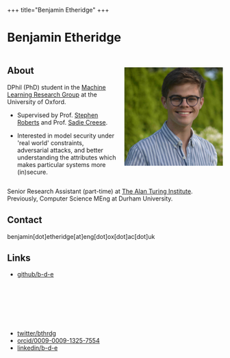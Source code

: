 +++
title="Benjamin Etheridge"
+++
<link rel="stylesheet" href="/css/main.css">

# Benjamin Etheridge

<div style="display: flex; align-items: center; gap: 20px;">
  <div>

## About
DPhil (PhD) student in the [Machine Learning Research Group](https://robots.ox.ac.uk/~parg/) at the University of Oxford.

- Supervised by Prof. [Stephen Roberts](https://www.robots.ox.ac.uk/~sjrob/) and Prof. [Sadie Creese](https://www.cs.ox.ac.uk/people/sadie.creese/).

- Interested in model security under 'real world' constraints, adversarial attacks, and better understanding the attributes which makes particular systems more (in)secure. 

</div>
<div>
<img defer id="headshot" src="headshot-low-res.jpg" alt="Me" style="">
</div>
</div>

Senior Research Assistant (part-time) at [The Alan Turing Institute](https://turing.ac.uk/).
Previously, Computer Science MEng at Durham University.

## Contact
benjamin[dot]etheridge[at]eng[dot]ox[dot]ac[dot]uk


## Links
- [github/b-d-e](https://github.com/b-d-e)


<iframe
  id="gitgraph"
  src=""
  width="90%"
  height="90px"
  style="padding-left: 40px; border: none; transition: opacity 0.5s ease-in-out;"
  scrolling="no"
  frameborder="0"
></iframe>



- [twitter/bthrdg](https://x.com/bthrdg)
- [orcid/0009-0009-1325-7554](https://orcid.org/0009-0009-1325-7554)
- [linkedin/b-d-e](https://www.linkedin.com/in/b-d-e/)
